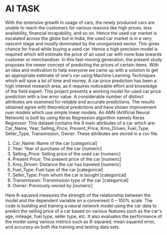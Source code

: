 # AI TASK

With the extensive growth in usage of cars, the newly produced cars are unable to reach the customers for various reasons like high prices, less availability, financial incapability, and so on. Hence the used car market is escalated across the globe but in India, the used car market is in a very nascent stage and mostly dominated by the unorganized sector. This gives chance for fraud while buying a used car. Hence a high precision model is required which will estimate the price of an used car with none bias towards customer or merchandiser. In this fast-moving generation, the present study proposes the newer concept of predicting the prices of certain items. With an idea and motivation to help everyone we came up with a solution to get an appropriate estimate of one's car using Machine Learning Techniques which will save a lot of time and money. A car price prediction has been a high interest research area, as it requires noticeable effort and knowledge of the field expert. This project presents a working model for used car price prediction with a low error value. A considerable number of distinct attributes are examined for reliable and accurate predictions. The results obtained agree with theoretical predictions and have shown improvement over models which use simple linear models. An ANN (Artificial Neural Network) is built by using Keras Regression algorithm namely Keras Regressor. This dataset contains the 9 main attributes of a car which are: Car_Name, Year, Selling_Price, Present_Price, Kms_Driven, Fuel_Type, Seller_Type, Transmission, Owner. These attributes are stored in a csv file.
1.	Car_Name: Name of the car [categorical]
2.	Year: Year of purchase of the car [numeric]
3.	Selling_Price: Selling price of the used car [numeric]
4.	Present Price: The present price of the car [numeric]
5.	Kms_Driven: Distance the car has traveled [numeric]
6.	Fuel_Type: Fuel type of the car [categorical]
7.	Seller_Type: From whom the car is bought [categorical]
8.	Transmission: Transmission type of the car [categorical]
9.	Owner: Previously owned by [numeric]

Here R-squared measures the strength of the relationship between the model and the dependent variable on a convenient 0 – 100% scale. The code is building and training a neural network model using the car data to predict the selling price of a car based on various features such as the car's age, mileage, fuel type, seller type, etc. It also evaluates the performance of the model using various metrics such as R-squared, mean squared error, and accuracy on both the training and testing data sets.
